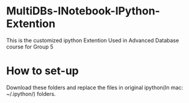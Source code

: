 # MultiDBs-INotebook-IPython-Extention
This is the customized ipython Extention
Used in Advanced Database course for Group 5

# How to set-up
Download these folders and replace the files in original ipython(In mac: ~/.ipython/) folders.
